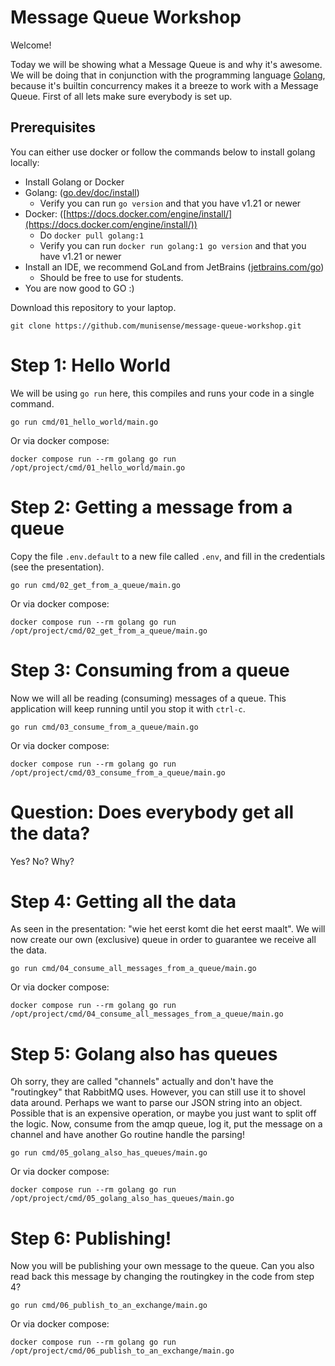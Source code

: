 # Message Queue Workshop

Welcome!

Today we will be showing what a Message Queue is and why it's awesome. We will be doing that in conjunction with the
programming language [Golang](https://go.dev/), because it's builtin concurrency makes it a breeze to work with a
Message Queue. First of all lets make sure everybody is set up.

## Prerequisites

You can either use docker or follow the commands below to install golang locally:

- Install Golang or Docker
- Golang: ([go.dev/doc/install](https://go.dev/doc/install))
  - Verify you can run `go version` and that you have v1.21 or newer
- Docker: ([https://docs.docker.com/engine/install/](https://docs.docker.com/engine/install/))
  - Do `docker pull golang:1`
  - Verify you can run `docker run golang:1 go version` and that you have v1.21 or newer
- Install an IDE, we recommend GoLand from JetBrains ([jetbrains.com/go](https://www.jetbrains.com/go/))
    - Should be free to use for students.
- You are now good to GO :)

Download this repository to your laptop.

```shell
git clone https://github.com/munisense/message-queue-workshop.git
```

# Step 1: Hello World

We will be using `go run` here, this compiles and runs your code in a single command.

```shell
go run cmd/01_hello_world/main.go
```

Or via docker compose:
```shell
docker compose run --rm golang go run /opt/project/cmd/01_hello_world/main.go
```

# Step 2: Getting a message from a queue

Copy the file `.env.default` to a new file called `.env`, and fill in the credentials (see the presentation).

```shell
go run cmd/02_get_from_a_queue/main.go
```

Or via docker compose:
```shell
docker compose run --rm golang go run /opt/project/cmd/02_get_from_a_queue/main.go
```

# Step 3: Consuming from a queue

Now we will all be reading (consuming) messages of a queue. This application will keep running until you stop it with `ctrl-c`.

```shell
go run cmd/03_consume_from_a_queue/main.go
```

Or via docker compose:
```shell
docker compose run --rm golang go run /opt/project/cmd/03_consume_from_a_queue/main.go
```

# Question: Does everybody get all the data?

Yes? No? Why?

# Step 4: Getting all the data

As seen in the presentation: "wie het eerst komt die het eerst maalt". We will now create our own (exclusive) queue in order to guarantee we receive all the data.

```shell
go run cmd/04_consume_all_messages_from_a_queue/main.go
```

Or via docker compose:
```shell
docker compose run --rm golang go run /opt/project/cmd/04_consume_all_messages_from_a_queue/main.go
```

# Step 5: Golang also has queues

Oh sorry, they are called "channels" actually and don't have the "routingkey" that RabbitMQ uses. However, you can still use it to shovel data around.
Perhaps we want to parse our JSON string into an object. Possible that is an expensive operation, or maybe you just want to split off the logic.
Now, consume from the amqp queue, log it, put the message on a channel and have another Go routine handle the parsing!

```shell
go run cmd/05_golang_also_has_queues/main.go
```

Or via docker compose:
```shell
docker compose run --rm golang go run /opt/project/cmd/05_golang_also_has_queues/main.go
```

# Step 6: Publishing!

Now you will be publishing your own message to the queue. Can you also read back this message by changing the routingkey in the code from step 4?

```shell
go run cmd/06_publish_to_an_exchange/main.go
```

Or via docker compose:
```shell
docker compose run --rm golang go run /opt/project/cmd/06_publish_to_an_exchange/main.go
```
